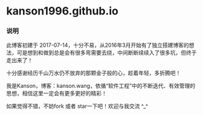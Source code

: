 # kanson1996.github.io

### 说明

此博客初建于 2017-07-14，十分不易，从2016年3月开始有了独立搭建博客的想法，可是想到和做到总是会有很多弯需要去绕，中间断断续续入了很多坑，但终于走出来了！

十分感谢经历千山万水仍不放弃的那颗金子般的心，趁着年轻，多折腾吧！

我是Kanson，博客：kanson.wang，依循“软件工程”中的不断迭代、有效管理的思想，相信这里一定会有更多更好的精彩！

如果觉得不错，不妨fork 或者 star一下吧！欢迎与我交流 ^_^
